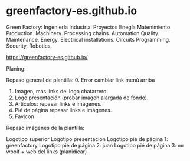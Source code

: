 # greenfactory-es.github.io
Green Factory: Ingeniería Industrial Proyectos Enegía Matenimiento. Production. Machinery. Processing chains. Automation Quality. Maintenance. Energy. Electrical installations. Circuits Programming. Security. Robotics.

https://greenfactory-es.github.io/

Planing:

Repaso general de plantilla:
0. Error cambiar link menú arriba
1. Imagen, más links del logo chatarrero.
2. Logo presentación (probar imagen alargada de fondo).
3. Artículos: repasar links e imágenes.
4. Pié de página repasar links e imágenes.
5. Favicon 


Repaso imágenes de la plantilla:

  Logotipo superior
  Logotipo presentación
  Logotipo pié de página 1: greenfactory
  Logotipo pié de página 2: juan
  Logotipo pié de página 3: mr woolf + web del links (planidicar)
